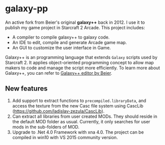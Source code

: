 # galaxy-pp #

An active fork from Beier's original **galaxy++** back in 2012. I use it to publish my game project in Starcraft 2 Arcade. This project includes:
	
* A compiler to compile galaxy++ to galaxy code.
* An IDE to edit, compile and generate Arcade game map.
* An GUI to customize the user interface in Game.

Galaxy++ is an programming language that extends `Galaxy` scripts used by Starcraft 2. It applies object-oriented programming concept to allow map makers to code and manage the script more efficiently. To learn more about Galaxy++,
you can refer to [Galaxy++ editor by Beier](https://www.sc2mapster.com/projects/galaxy-editor-beier).


## New features ##


1. Add support to extract functions to `precompiled.libraryData`, and access the texture from the new Casc file system using CascLib (https://github.com/ladislav-zezula/CascLib).
2. Can extract all libraries from user created MODs. They should reside in the default MOD folder as usual. Currently, it only searches for user mods in the sub-folders of MOD.
3. Upgrade to .Net 4.0 Framework with xna 4.0. The project can be compiled in win10 with VS 2015 community version.
